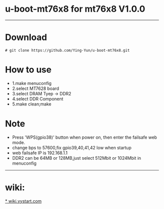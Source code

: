 # u-boot-mt76x8 for mt76x8 V1.0.0

***
# Download

	# git clone https://github.com/Ying-Yun/u-boot-mt76x8.git

# How to use
* 1.make menuconfig
* 2.select MT7628 board
* 3.select DRAM Tyep -> DDR2
* 4.select DDR Component
* 5.make clean;make

# Note
* Press 'WPS(gpio38)' button when power on, then enter the failsafe web mode.
* change bps to 57600,fix gpio39,40,41,42 low when startup
* web failsafe IP is 192.168.1.1
* DDR2 can be 64MB or 128MB,just select 512Mbit or 1024Mbit in menuconfig
***

# wiki:
[* wiki.yystart.com](http://wiki.yystart.com)
